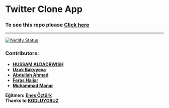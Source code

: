 # Twitter Clone App

### To see this repo please [**Click here**](https://twitter-clone-kodluyoruz.netlify.app)

---  
[![Netlify Status](https://api.netlify.com/api/v1/badges/71544242-aecb-46a5-894d-f00af2a11225/deploy-status)](https://app.netlify.com/sites/twitter-clone-kodluyoruz/deploys)  
### Contributors:
* [**HUSSAM ALDADRWISH**](https://github.com/hussam-aldarwish)  
* [**Uzuk Bakyyeva**](https://github.com/bakyyeva)  
* [**Abdullah Ahmad**](https://github.com/abdulahhamad)  
* [**Feras Hajjar**](https://github.com/Feras190)  
* [**Muhammad Manar**](https://github.com/manar21abc)  

**Eğitmen:** [**Enes Öztürk**](https://github.com/enesozturk)  
**Thanks to** [**KODLUYORUZ**](https://www.kodluyoruz.org)  
